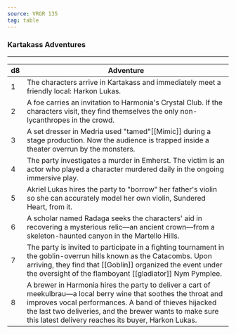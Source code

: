 ```yaml
---
source: VRGR 135
tag: table
---
```


### Kartakass Adventures
---
|d8|Adventure|
|----|------------|
|1|The characters arrive in Kartakass and immediately meet a friendly local: Harkon Lukas.|
|2|A foe carries an invitation to Harmonia's Crystal Club. If the characters visit, they find themselves the only non-lycanthropes in the crowd.|
|3|A set dresser in Medria used "tamed"[[Mimic]] during a stage production. Now the audience is trapped inside a theater overrun by the monsters.|
|4|The party investigates a murder in Emherst. The victim is an actor who played a character murdered daily in the ongoing immersive play.|
|5|Akriel Lukas hires the party to "borrow" her father's violin so she can accurately model her own violin, Sundered Heart, from it.|
|6|A scholar named Radaga seeks the characters' aid in recovering a mysterious relic—an ancient crown—from a skeleton-haunted canyon in the Martello Hills.|
|7|The party is invited to participate in a fighting tournament in the goblin-overrun hills known as the Catacombs. Upon arriving, they find that [[Goblin]] organized the event under the oversight of the flamboyant [[gladiator]] Nym Pymplee.|
|8|A brewer in Harmonia hires the party to deliver a cart of meekulbrau—a local berry wine that soothes the throat and improves vocal performances. A band of thieves hijacked the last two deliveries, and the brewer wants to make sure this latest delivery reaches its buyer, Harkon Lukas.|
